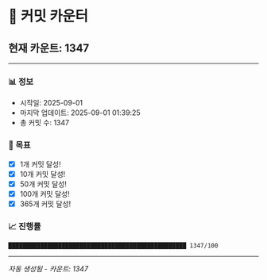 # 🔢 커밋 카운터

## 현재 카운트: 1347

---

### 📊 정보
- 시작일: 2025-09-01
- 마지막 업데이트: 2025-09-01 01:39:25
- 총 커밋 수: 1347

### 🎯 목표
- [x] 1개 커밋 달성!
- [x] 10개 커밋 달성!
- [x] 50개 커밋 달성!
- [x] 100개 커밋 달성!
- [x] 365개 커밋 달성!

### 📈 진행률
```
██████████████████████████████████████████████████ 1347/100
```

---
*자동 생성됨 - 카운트: 1347*
